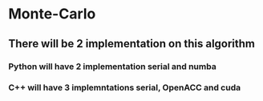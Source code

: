 # Monte-Carlo
## There will be 2 implementation on this algorithm

### Python will have 2 implementation serial and numba 
### C++ will have 3 implemntations serial, OpenACC and cuda

